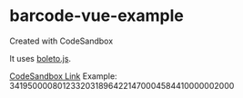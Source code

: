 # barcode-vue-example

Created with CodeSandbox

It uses [boleto.js](https://github.com/guilhermearaujo/boleto.js).

[CodeSandbox Link](https://codesandbox.io/s/blazing-platform-37bqq)
Example: 34195000080123320318964221470004584410000002000
